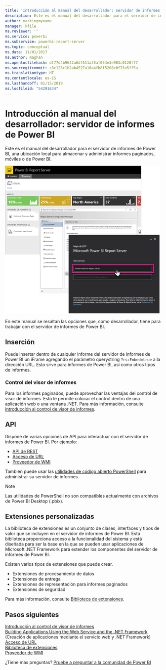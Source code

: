 ```yaml
---
title: 'Introducción al manual del desarrollador: servidor de informes de Power BI'
description: Este es el manual del desarrollador para el servidor de informes de Power BI, una ubicación local para almacenar y administrar informes paginados, móviles o de Power BI.
author: markingmyname
manager: kfile
ms.reviewer: ''
ms.service: powerbi
ms.subservice: powerbi-report-server
ms.topic: conceptual
ms.date: 11/01/2017
ms.author: maghan
ms.openlocfilehash: df77d4b9642a6df511af8af054e3e983c0120f77
ms.sourcegitcommit: c8c126c1b2ab4527a16a4fb8f5208e0f7fa5ff5a
ms.translationtype: HT
ms.contentlocale: es-ES
ms.lasthandoff: 01/15/2019
ms.locfileid: "54291634"
---
```

# <a name="developer-handbook-overview-power-bi-report-server"></a>Introducción al manual del desarrollador: servidor de informes de Power BI
Este es el manual del desarrollador para el servidor de informes de Power BI, una ubicación local para almacenar y administrar informes paginados, móviles o de Power BI.

![](media/developer-handbook-overview/admin-handbook.png)

En este manual se resaltan las opciones que, como desarrollador, tiene para trabajar con el servidor de informes de Power BI.

## <a name="embedding"></a>Inserción
Puede insertar dentro de cualquier informe del servidor de informes de Power BI un iFrame agregando el parámetro querystring `?rs:Embed=true` a la dirección URL. Esto sirve para informes de Power BI, así como otros tipos de informes.

### <a name="report-viewer-control"></a>Control del visor de informes
Para los informes paginados, puede aprovechar las ventajas del control de visor de informes. Esto le permite colocar el control dentro de una aplicación web o una ventana .NET. Para más información, consulte [Introducción al control de visor de informes](https://docs.microsoft.com/sql/reporting-services/application-integration/integrating-reporting-services-using-reportviewer-controls-get-started).

## <a name="apis"></a>API
Dispone de varias opciones de API para interactuar con el servidor de informes de Power BI. Por ejemplo:

* [API de REST](rest-api.md)
* [Acceso de URL](https://docs.microsoft.com/sql/reporting-services/url-access-ssrs)
* [Proveedor de WMI](https://docs.microsoft.com/sql/reporting-services/wmi-provider-library-reference/reporting-services-wmi-provider-library-reference-ssrs)

También puede usar las [utilidades de código abierto PowerShell](https://github.com/Microsoft/ReportingServicesTools) para administrar su servidor de informes.

> [!NOTE]
> Las utilidades de PowerShell no son compatibles actualmente con archivos de Power BI Desktop (.pbix).
> 
> 

## <a name="custom-extensions"></a>Extensiones personalizadas
La biblioteca de extensiones es un conjunto de clases, interfaces y tipos de valor que se incluyen en el servidor de informes de Power BI. Esta biblioteca proporciona acceso a la funcionalidad del sistema y está diseñada para ser la base en la que se pueden usar aplicaciones de Microsoft .NET Framework para extender los componentes del servidor de informes de Power BI.

Existen varios tipos de extensiones que puede crear.

* Extensiones de procesamiento de datos
* Extensiones de entrega
* Extensiones de representación para informes paginados
* Extensiones de seguridad

Para más información, consulte [Biblioteca de extensiones](https://docs.microsoft.com/sql/reporting-services/extensions/reporting-services-extension-library).

## <a name="next-steps"></a>Pasos siguientes
[Introducción al control de visor de informes](https://docs.microsoft.com/sql/reporting-services/application-integration/integrating-reporting-services-using-reportviewer-controls-get-started)  
[Building Applications Using the Web Service and the .NET Framework](https://docs.microsoft.com/sql/reporting-services/report-server-web-service/net-framework/building-applications-using-the-web-service-and-the-net-framework) (Creación de aplicaciones mediante el servicio web y .NET Framework)  
[Acceso de URL](https://docs.microsoft.com/sql/reporting-services/url-access-ssrs)  
[Biblioteca de extensiones](https://docs.microsoft.com/sql/reporting-services/extensions/reporting-services-extension-library)  
[Proveedor de WMI](https://docs.microsoft.com/sql/reporting-services/wmi-provider-library-reference/reporting-services-wmi-provider-library-reference-ssrs)

¿Tiene más preguntas? [Pruebe a preguntar a la comunidad de Power BI](https://community.powerbi.com/)


